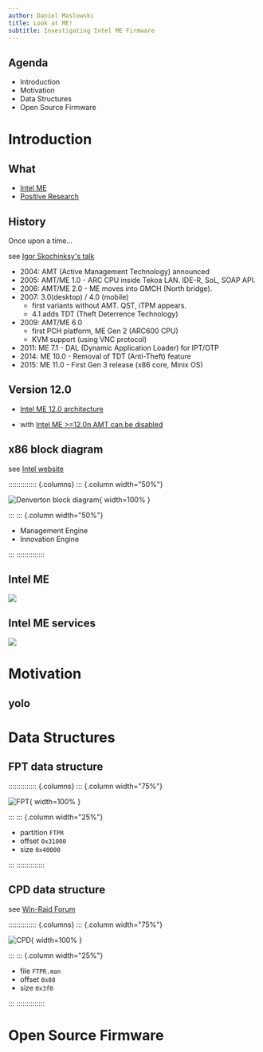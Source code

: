 ```yaml
---
author: Daniel Maslowski
title: Look at ME!
subtitle: Investigating Intel ME Firmware
---
```


## Agenda

- Introduction
- Motivation
- Data Structures
- Open Source Firmware

# Introduction


## What

- [Intel ME](https://www.intel.com/content/www/us/en/support/articles/000008927/software/chipset-software.html)
- [Positive Research](https://github.com/ptresearch?tab=repositories)

## History

Once upon a time...

see [Igor Skochinksy's talk](https://ftp.halifax.rwth-aachen.de/ccc/congress/2017/slides-pdf/34c3-8782-intel_me_myths_and_reality.pdf)

- 2004: AMT (Active Management Technology) announced
- 2005: AMT/ME 1.0 - ARC CPU inside Tekoa LAN. IDE-R, SoL, SOAP API.
- 2006: AMT/ME 2.0 - ME moves into GMCH (North bridge).
- 2007: 3.0(desktop) / 4.0 (mobile)
    * first variants without AMT. QST, iTPM appears.
    * 4.1 adds TDT (Theft Deterrence Technology)
- 2009: AMT/ME 6.0
    * first PCH platform, ME Gen 2 (ARC600 CPU)
    * KVM support (using VNC protocol)
- 2011: ME 7.1 - DAL (Dynamic Application Loader) for IPT/OTP
- 2014: ME 10.0 - Removal of TDT (Anti-Theft) feature
- 2015: ME 11.0 - First Gen 3 release (x86 core, Minix OS)


## Version 12.0

- [Intel ME 12.0 architecture](https://software.intel.com/sites/manageability/AMT_Implementation_and_Reference_Guide/default.htm?turl=WordDocuments%2Fintelamtrelease120architecture.htm)

- with [Intel ME >=12.0n AMT can be disabled](https://software.intel.com/sites/manageability/AMT_Implementation_and_Reference_Guide/default.htm?turl=WordDocuments%2Fdisablingintelamt.htm)

## x86 block diagram

see [Intel website](https://www.intel.com/content/www/us/en/design/products-and-solutions/processors-and-chipsets/denverton/ns/atom-processor-c3000-series.html)

:::::::::::::: {.columns}
::: {.column width="50%"}

![Denverton block diagram](img/denverton-block-diagram.png){ width=100% }

:::
::: {.column width="50%"}

- Management Engine
- Innovation Engine

:::
::::::::::::::

## Intel ME

![](img/intel_management_engine.png)

## Intel ME services

![](img/intel_management_engine_services.png)

# Motivation

## yolo

# Data Structures

## FPT data structure

:::::::::::::: {.columns}
::: {.column width="75%"}

![FPT](img/me_partitions.png){ width=100% }

:::
::: {.column width="25%"}

- partition `FTPR`
- offset `0x31000`
- size `0x40000`

:::
::::::::::::::

## CPD data structure

see [Win-Raid Forum](https://www.win-raid.com/t596f39-Intel-Management-Engine-Drivers-Firmware-amp-System-Tools-74.html)

:::::::::::::: {.columns}
::: {.column width="75%"}

![CPD](img/cpd_region.png){ width=100% }

:::
::: {.column width="25%"}

- file `FTPR.man`
- offset `0x88`
- size `0x3f0`

:::
::::::::::::::


# Open Source Firmware
